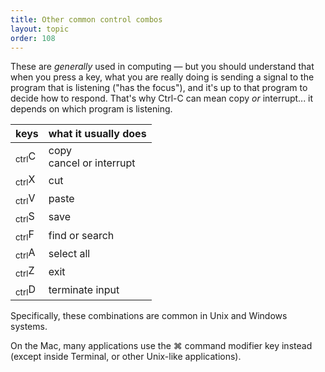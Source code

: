 ```yaml
---
title: Other common control combos
layout: topic
order: 108
---
```


These are _generally_ used in computing — but you should understand that when
you press a key, what you are really doing is sending a signal to the program
that is listening ("has the focus"), and it's up to that program to decide how
to respond. That's why Ctrl-C can mean copy _or_ interrupt... it depends on
which program is listening.

| keys     | what it usually does               |
| -------- | ---------------------------------- |
| <span class="key"><sub>ctrl</sub></span><span class="key">C</span> | copy <br>cancel or interrupt |
| <span class="key"><sub>ctrl</sub></span><span class="key">X</span> | cut |
| <span class="key"><sub>ctrl</sub></span><span class="key">V</span> | paste |
| <span class="key"><sub>ctrl</sub></span><span class="key">S</span> | save |
| <span class="key"><sub>ctrl</sub></span><span class="key">F</span> | find or search |
| <span class="key"><sub>ctrl</sub></span><span class="key">A</span> | select all |
| <span class="key"><sub>ctrl</sub></span><span class="key">Z</span> | exit |
| <span class="key"><sub>ctrl</sub></span><span class="key">D</span> | terminate input |

Specifically, these combinations are common in Unix and Windows systems.

On the Mac, many applications use the <span class="key">⌘</span> command
modifier key instead (except inside Terminal, or other Unix-like applications).
